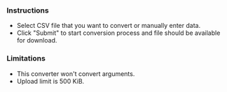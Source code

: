### Instructions

- Select CSV file that you want to convert or manually enter data.
- Click "Submit" to start conversion process and file should be available for download.

### Limitations

- This converter won't convert arguments.
- Upload limit is 500 KiB.